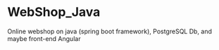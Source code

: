 # WebShop_Java
Online webshop on java (spring boot framework), PostgreSQL Db, and maybe front-end Angular
